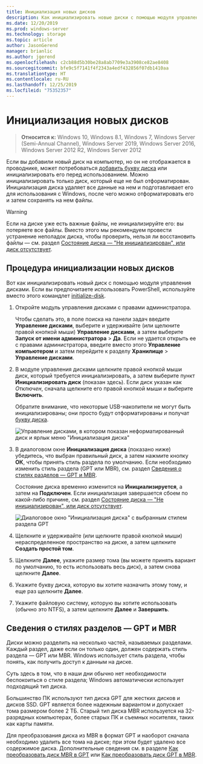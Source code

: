 ```yaml
---
title: Инициализация новых дисков
description: Как инициализировать новые диски с помощью модуля управления дисками; их подготовка к использованию. Также содержит ссылки на статьи об устранении неполадок.
ms.date: 12/20/2019
ms.prod: windows-server
ms.technology: storage
ms.topic: article
author: JasonGerend
manager: brianlic
ms.author: jgerend
ms.openlocfilehash: c2cb88d5b30be28a8ab7709e3a3908ce82ae8408
ms.sourcegitcommit: bfe9c5f7141f4f2343a4edf432856f07db1410aa
ms.translationtype: HT
ms.contentlocale: ru-RU
ms.lasthandoff: 12/25/2019
ms.locfileid: "75352357"
---
```

# <a name="initialize-new-disks"></a>Инициализация новых дисков

> **Относится к:** Windows 10, Windows 8.1, Windows 7, Windows Server (Semi-Annual Channel), Windows Server 2019, Windows Server 2016, Windows Server 2012 R2, Windows Server 2012

Если вы добавили новый диск на компьютер, но он не отображается в проводнике, может потребоваться [добавить букву диска](change-a-drive-letter.md) или инициализировать его перед использованием. Можно инициализировать только диск, который еще не был отформатирован. Инициализация диска удаляет все данные на нем и подготавливает его для использования с Windows, после чего можно отформатировать его и затем сохранять на нем файлы.

> [!WARNING]
> Если на диске уже есть важные файлы, не инициализируйте его: вы потеряете все файлы. Вместо этого мы рекомендуем провести устранение неполадок диска, чтобы проверить, нельзя ли восстановить файлы — см. раздел [Состояние диска — "Не инициализирован", или диск отсутствует](troubleshooting-disk-management.md#disks-that-are-missing-or-not-initialized-plus-general-troubleshooting-steps).

## <a name="to-initialize-new-disks"></a>Процедура инициализации новых дисков

Вот как инициализировать новый диск с помощью модуля управления дисками. Если вы предпочитаете использовать PowerShell, используйте вместо этого командлет [initialize-disk](https://docs.microsoft.com/powershell/module/storage/initialize-disk).

1. Откройте модуль управления дисками с правами администратора.
 
    Чтобы сделать это, в поле поиска на панели задач введите **Управление дисками**, выберите и удерживайте (или щелкните правой кнопкой мыши) **Управление дисками**, а затем выберите **Запуск от имени администратора** > **Да**. Если не удается открыть ее с правами администратора, введите вместо этого **Управление компьютером** и затем перейдите к разделу **Хранилище** > **Управление дисками**.
1. В модуле управления дисками щелкните правой кнопкой мыши диск, который требуется инициализировать, а затем выберите пункт **Инициализировать диск** (показан здесь). Если диск указан как *Отключен*, сначала щелкните его правой кнопкой мыши и выберите **Включить**.

     Обратите внимание, что некоторые USB-накопители не могут быть инициализированы; они просто будут отформатированы и получат [букву диска](change-a-drive-letter.md).

    ![Управление дисками, в котором показан неформатированный диск и ярлык меню "Инициализация диска"](media/uninitialized-disk.PNG)
2. В диалоговом окне **Инициализация диска** (показано ниже) убедитесь, что выбран правильный диск, а затем нажмите кнопку **ОК**, чтобы принять стиль раздела по умолчанию. Если необходимо изменить стиль раздела (GPT или MBR), см. раздел [Сведения о стилях разделов — GPT и MBR](#about-partition-styles---gpt-and-mbr).

     Состояние диска временно изменится на **Инициализируется**, а затем на **Подключен**. Если инициализация завершается сбоем по какой-либо причине, см. раздел [Состояние диска — "Не инициализирован", или диск отсутствует](troubleshooting-disk-management.md#disks-that-are-missing-or-not-initialized-plus-general-troubleshooting-steps).

    ![Диалоговое окно "Инициализация диска" с выбранным стилем раздела GPT](media/initialize-disk.PNG)

3. Щелкните и удерживайте (или щелкните правой кнопкой мыши) нераспределенное пространство на диске, а затем щелкните **Создать простой том**.
4. Щелкните **Далее**, укажите размер тома (вы можете принять вариант по умолчанию, то есть использовать весь диск), а затем снова щелкните **Далее**.
5. Укажите букву диска, которую вы хотите назначить этому тому, и еще раз щелкните **Далее**.
6. Укажите файловую систему, которую вы хотите использовать (обычно это NTFS), а затем щелкните **Далее** и **Завершить**.

## <a name="about-partition-styles---gpt-and-mbr"></a>Сведения о стилях разделов — GPT и MBR

Диски можно разделить на несколько частей, называемых разделами. Каждый раздел, даже если он только один, должен содержать стиль раздела — GPT или MBR. Windows использует стиль раздела, чтобы понять, как получить доступ к данным на диске.

Суть здесь в том, что в наши дни обычно нет необходимости беспокоиться о стиле раздела; Windows автоматически использует подходящий тип диска.

Большинство ПК используют тип диска GPT для жестких дисков и дисков SSD. GPT является более надежным вариантом и допускает тома размером более 2 ТБ. Старый тип диска MBR используется на 32-разрядных компьютерах, более старых ПК и съемных носителях, таких как карты памяти.

Для преобразования диска из MBR в формат GPT и наоборот сначала необходимо удалить все тома на диске; при этом будет удалено все содержимое диска. Дополнительные сведения см. в разделе [Как преобразовать диск MBR в GPT](change-an-mbr-disk-into-a-gpt-disk.md) или [Как преобразовать диск GPT в MBR](change-a-gpt-disk-into-an-mbr-disk.md).